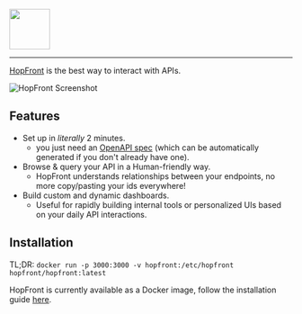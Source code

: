 <br/>  
<picture>
  <source media="(prefers-color-scheme: dark)" srcset="https://github.com/hopfront/hopfront/assets/2743541/f8722185-ebb1-434f-b9ba-52cfc1ba0941">
  <img src="https://github.com/hopfront/hopfront/assets/2743541/48dc1776-3069-4aa5-96b2-79ae14cb2523" height="72">
</picture>

---

[HopFront](https://hopfront.com/) is the best way to interact with APIs.

![HopFront Screenshot](https://assets-global.website-files.com/6509ca11e3b6da53bf4fc5f3/655759bca870a588237dd248_Group%2030-p-1080.png)

## Features
- Set up in _literally_ 2 minutes.
  - you just need an [OpenAPI spec](https://spec.openapis.org/oas/latest.html) (which can be automatically generated if you don't already have one).
- Browse & query your API in a Human-friendly way.
  - HopFront understands relationships between your endpoints, no more copy/pasting your ids everywhere!
- Build custom and dynamic dashboards.
  - Useful for rapidly building internal tools or personalized UIs based on your daily API interactions.

## Installation
TL;DR: `docker run -p 3000:3000 -v hopfront:/etc/hopfront hopfront/hopfront:latest`

HopFront is currently available as a Docker image, follow the installation guide [here](https://hub.docker.com/r/hopfront/hopfront).

